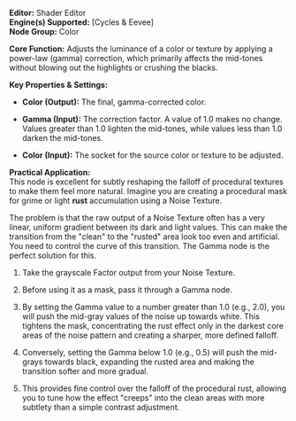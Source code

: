 **Editor:** Shader Editor  
**Engine(s) Supported:** [Cycles & Eevee]  
**Node Group:** Color

**Core Function:** Adjusts the luminance of a color or texture by applying a power-law (gamma) correction, which primarily affects the mid-tones without blowing out the highlights or crushing the blacks.

**Key Properties & Settings:**

- **Color (Output):** The final, gamma-corrected color.
    
- **Gamma (Input):** The correction factor. A value of 1.0 makes no change. Values greater than 1.0 lighten the mid-tones, while values less than 1.0 darken the mid-tones.
    
- **Color (Input):** The socket for the source color or texture to be adjusted.
    

**Practical Application:**  
This node is excellent for subtly reshaping the falloff of procedural textures to make them feel more natural. Imagine you are creating a procedural mask for grime or light **rust** accumulation using a Noise Texture.

The problem is that the raw output of a Noise Texture often has a very linear, uniform gradient between its dark and light values. This can make the transition from the "clean" to the "rusted" area look too even and artificial. You need to control the curve of this transition. The Gamma node is the perfect solution for this.

1. Take the grayscale Factor output from your Noise Texture.
    
2. Before using it as a mask, pass it through a Gamma node.
    
3. By setting the Gamma value to a number greater than 1.0 (e.g., 2.0), you will push the mid-gray values of the noise up towards white. This tightens the mask, concentrating the rust effect only in the darkest core areas of the noise pattern and creating a sharper, more defined falloff.
    
4. Conversely, setting the Gamma below 1.0 (e.g., 0.5) will push the mid-grays towards black, expanding the rusted area and making the transition softer and more gradual.
    
5. This provides fine control over the falloff of the procedural rust, allowing you to tune how the effect "creeps" into the clean areas with more subtlety than a simple contrast adjustment.
